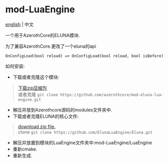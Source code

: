 # mod-LuaEngine
[english](README.md) | 中文

一个用于AzerothCore的ELUNA模块.

为了兼容AzerothCore.更改了一个eluna的api
```
OnConfigLoad(bool reload) => OnConfigLoad(bool reload, bool isBefore)
```

如何安装:
* 下载或者克隆这个模块:  
>   [下载zip压缩包](https://github.com/azerothcore/mod-eluna-lua-engine/archive/master.zip)  
>   或者克隆 `git clone https://github.com/azerothcore/mod-eluna-lua-engine.git`  
* 解压并放到Azerothcore源码的modules文件夹中.  
* 下载或者克隆ELUNA的核心文件:  
>   [download zip file.](https://github.com/ElunaLuaEngine/Eluna/archive/master.zip)  
>   clone `git clone https://github.com/ElunaLuaEngine/Eluna.git`  
* 解压并放置到模块的LuaEngine文件夹中:mod-LuaEngine/LuaEngine  
* 重新cmake.  
* 重新生成. 